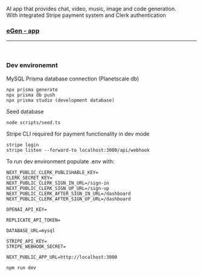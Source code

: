 AI app that provides chat, video, music, image and code generation.
<br>
With integrated Stripe payment system and Clerk authentication

### <a href="https://e-gen.vercel.app">eGen - app</a>

<hr/>

<br>

### Dev environemnt

MySQL Prisma database connection (Planetscale db)

```
npx prisma generate
npx prisma db push
npx prisma studio (development database)
```

Seed database

```
node scripts/seed.ts
```

Stripe CLI required for payment functionality in dev mode

```
stripe login
stripe listen --forward-to localhost:3000/api/webhook
```

To run dev environment populate .env with:

```
NEXT_PUBLIC_CLERK_PUBLISHABLE_KEY=
CLERK_SECRET_KEY=
NEXT_PUBLIC_CLERK_SIGN_IN_URL=/sign-in
NEXT_PUBLIC_CLERK_SIGN_UP_URL=/sign-up
NEXT_PUBLIC_CLERK_AFTER_SIGN_IN_URL=/dashboard
NEXT_PUBLIC_CLERK_AFTER_SIGN_UP_URL=/dashboard

OPENAI_API_KEY=

REPLICATE_API_TOKEN=

DATABASE_URL=mysql

STRIPE_API_KEY=
STRIPE_WEBHOOK_SECRET=

NEXT_PUBLIC_APP_URL=http://localhost:3000
```

```
npm run dev
```
